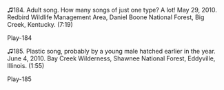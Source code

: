 ♫184. Adult song. How many songs of just one type? A lot! May 29, 2010.
Redbird Wildlife Management Area, Daniel Boone National Forest, Big
Creek, Kentucky. (7:19)

Play-184

♫185. Plastic song, probably by a young male hatched earlier in the
year. June 4, 2010. Bay Creek Wilderness, Shawnee National Forest,
Eddyville, Illinois. (1:55)

Play-185



